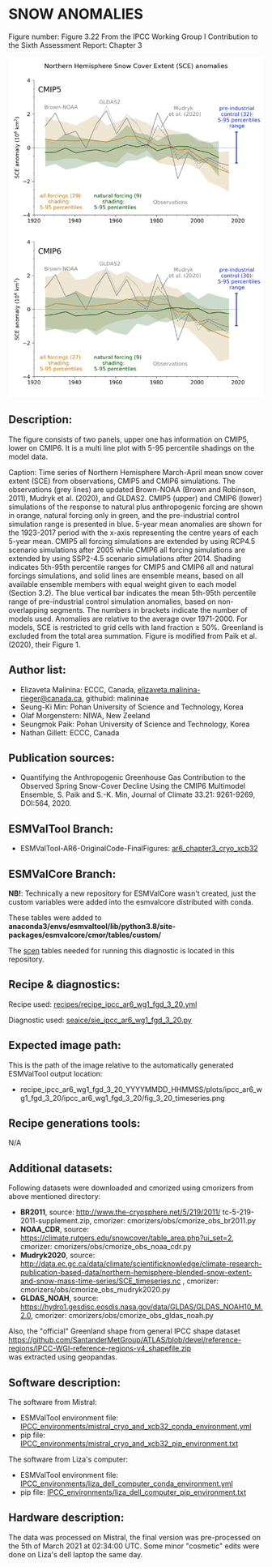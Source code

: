 
SNOW ANOMALIES
============

Figure number: Figure 3.22
From the IPCC Working Group I Contribution to the Sixth Assessment Report: Chapter 3

![Figure 3.22](ar6_wg1_chap3_fig3_22_snow_anomalies.png?raw=true)

Description:
------------
The figure consists of two panels, upper one has information on CMIP5, lower on CMIP6. It is a multi
line plot with 5-95 percentile shadings on the model data.

Caption: Time series of Northern Hemisphere March-April mean snow cover extent (SCE) from 
observations, CMIP5 and CMIP6 simulations. The observations (grey lines) are updated Brown-NOAA 
(Brown and Robinson, 2011), Mudryk et al. (2020), and GLDAS2. CMIP5 (upper) and CMIP6 (lower)
simulations of the response to natural plus anthropogenic forcing are shown in orange, natural
forcing only in green, and the pre-industrial control simulation range is presented in blue. 
5-year mean anomalies are shown for the 1923-2017 period with the x-axis representing the centre
years of each 5-year mean. CMIP5 all forcing simulations are extended by using RCP4.5 scenario 
simulations after 2005 while CMIP6 all forcing simulations are extended by using SSP2-4.5 scenario
simulations after 2014. Shading indicates 5th-95th percentile ranges for CMIP5 and CMIP6 all and 
natural forcings simulations, and solid lines are ensemble means, based on all available ensemble 
members with equal weight given to each model (Section 3.2). The blue vertical bar indicates the
mean 5th-95th percentile range of pre-industrial control simulation anomalies, based on 
non-overlapping segments. The numbers in brackets indicate the number of models used. Anomalies 
are relative to the average over 1971-2000. For models, SCE is restricted to grid cells with land 
fraction ≥ 50%. Greenland is excluded from the total area summation. Figure is modified from 
Paik et al. (2020), their Figure 1.

Author list:
------------
- Elizaveta Malinina: ECCC, Canada, elizaveta.malinina-rieger@canada.ca, githubid: malininae 
- Seung-Ki Min: Pohan University of Science and Technology, Korea
- Olaf Morgenstern: NIWA, New Zeeland
- Seungmok Paik: Pohan University of Science and Technology, Korea
- Nathan Gillett: ECCC, Canada

Publication sources:
--------------------
- Quantifying the Anthropogenic Greenhouse Gas Contribution to the Observed Spring Snow-Cover Decline 
  Using the CMIP6 Multimodel Ensemble, S. Paik and S.-K. Min,  Journal of Climate 33.21: 9261-9269, 
  DOI:564, 2020.

ESMValTool Branch:
------------------
- ESMValTool-AR6-OriginalCode-FinalFigures: [ar6_chapter3_cryo_xcb32](https://github.com/ipcc-wgi/ESMValTool-AR6-OriginalCode-FinalFigures/tree/ar6_chapter3_cryo_xcb32/)

ESMValCore Branch:
------------------
**NB!**: Technically a new repository for ESMValCore wasn't created, just the custom variables were
added into the esmvalcore distributed with conda.  

These tables were added to **anaconda3/envs/esmvaltool/lib/python3.8/site-packages/esmvalcore/cmor/tables/custom/**
 
The [scen](../esmvalcore_custom_variables/CMOR_scen.dat) tables needed for running this diagnostic
is located in this repository.

Recipe & diagnostics:
---------------------
Recipe used: [recipes/recipe_ipcc_ar6_wg1_fgd_3_20.yml](https://github.com/ipcc-wgi/ESMValTool-AR6-OriginalCode-FinalFigures/blob/ar6_chapter3_cryo_xcb32/esmvaltool/recipes/recipe_ipcc_ar6_wg1_fgd_3_20.yml)

Diagnostic used: [seaice/sie_ipcc_ar6_wg1_fgd_3_20.py](https://github.com/ipcc-wgi/ESMValTool-AR6-OriginalCode-FinalFigures/blob/ar6_chapter3_cryo_xcb32/esmvaltool/diag_scripts/seaice/sie_ipcc_ar6_wg1_fgd_3_20.py)

Expected image path:
--------------------
This is the path of the image relative to the automatically generated ESMValTool output location:
- recipe_ipcc_ar6_wg1_fgd_3_20_YYYYMMDD_HHMMSS/plots/ipcc_ar6_wg1_fgd_3_20/ipcc_ar6_wg1_fgd_3_20/fig_3_20_timeseries.png

Recipe generations tools: 
-------------------------
N/A

Additional datasets:
--------------------
Following datasets were downloaded and cmorized using cmorizers from above mentioned directory: 
- **BR2011**, source: http://www.the-cryosphere.net/5/219/2011/ tc-5-219-2011-supplement.zip, cmorizer: cmorizers/obs/cmorize_obs_br2011.py
- **NOAA_CDR**, source: https://climate.rutgers.edu/snowcover/table_area.php?ui_set=2, cmorizer: cmorizers/obs/cmorize_obs_noaa_cdr.py
- **Mudryk2020**, source: http://data.ec.gc.ca/data/climate/scientificknowledge/climate-research-publication-based-data/northern-hemisphere-blended-snow-extent-and-snow-mass-time-series/SCE_timeseries.nc , 
cmorizer: cmorizers/obs/cmorize_obs_mudryk2020.py
- **GLDAS_NOAH**, source: https://hydro1.gesdisc.eosdis.nasa.gov/data/GLDAS/GLDAS_NOAH10_M.2.0, 
  cmorizer: cmorizers/obs/cmorize_obs_gldas_noah.py

Also, the "official" Greenland shape from general IPCC shape dataset
https://github.com/SantanderMetGroup/ATLAS/blob/devel/reference-regions/IPCC-WGI-reference-regions-v4_shapefile.zip  
was extracted using geopandas.

Software description:
---------------------
The software from Mistral:
- ESMValTool environment file: [IPCC_environments/mistral_cryo_and_xcb32_conda_environment.yml](https://github.com/ipcc-wgi/ESMValTool-AR6-OriginalCode-FinalFigures/blob/main/IPCC_environments/mistral_cryo_and_xcb32_conda_environment.yml)
- pip file: [IPCC_environments/mistral_cryo_and_xcb32_pip_environment.txt](https://github.com/ipcc-wgi/ESMValTool-AR6-OriginalCode-FinalFigures/blob/main/IPCC_environments/mistral_cryo_and_xcb32_pip_environment.txt)

The software from Liza's computer:
- ESMValTool environment file: [IPCC_environments/liza_dell_computer_conda_environment.yml](https://github.com/ipcc-wgi/ESMValTool-AR6-OriginalCode-FinalFigures/blob/main/IPCC_environments/liza_dell_computer_conda_environment.yml)
- pip file: [IPCC_environments/liza_dell_computer_pip_environment.txt](https://github.com/ipcc-wgi/ESMValTool-AR6-OriginalCode-FinalFigures/blob/main/IPCC_environments/liza_dell_computer_pip_environment.txt)


Hardware description:
---------------------
The data was processed on Mistral, the final version was pre-processed on the 5th of March 2021 
at 02:34:00 UTC. Some minor "cosmetic" edits were done on Liza's dell laptop the same day.
